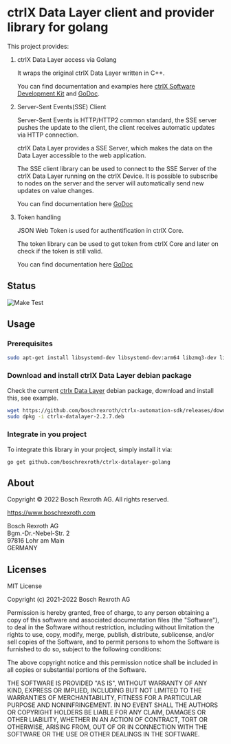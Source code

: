 # ctrlX Data Layer client and provider library for golang

This project provides:
  
1. ctrlX Data Layer access via Golang

    It wraps the original ctrlX Data Layer written in C++.

    You can find documentation and examples here [ctrlX Software Development Kit](https://boschrexroth.github.io/ctrlx-automation-sdk/) and [GoDoc](https://pkg.go.dev/github.com/boschrexroth/ctrlx-datalayer-golang/pkg/datalayer).

2. Server-Sent Events(SSE) Client

    Server-Sent Events is HTTP/HTTP2 common standard, the SSE server pushes the update to the client, the client receives automatic updates via HTTP connection. 

    ctrlX Data Layer provides a SSE Server, which makes the data on the Data Layer accessible to the web application.  

    The SSE client library can be used to connect to the SSE Server of the ctrlX Data Layer running on the ctrlX Device. It is possible to subscribe to nodes on the server and the server will automatically send new updates on value changes.

    You can find documentation here [GoDoc](https://pkg.go.dev/github.com/boschrexroth/ctrlx-datalayer-golang/pkg/sseclient)

3. Token handling

    JSON Web Token is used for authentification in ctrlX Core. 

    The token library can be used to get token from ctrlX Core and later on check if the token is still valid. 

    You can find documentation here [GoDoc](https://pkg.go.dev/github.com/boschrexroth/ctrlx-datalayer-golang/pkg/token)

## Status


![Make Test](https://github.com/boschrexroth/ctrlx-datalayer-golang/actions/workflows/main.yml/badge.svg)

## Usage

### Prerequisites

```bash
sudo apt-get install libsystemd-dev libsystemd-dev:arm64 libzmq3-dev libzmq3-dev:arm64
```

### Download and install ctrlX Data Layer debian package

Check the current [ctrlx Data Layer](https://github.com/boschrexroth/ctrlx-automation-sdk/releases) debian package, download and install this, see example.

```bash
wget https://github.com/boschrexroth/ctrlx-automation-sdk/releases/download/2.2.0/ctrlx-datalayer-2.2.7.deb
sudo dpkg -i ctrlx-datalayer-2.2.7.deb
```

### Integrate in you project

To integrate this library in your project, simply install it via:

`go get github.com/boschrexroth/ctrlx-datalayer-golang`

## About

Copyright © 2022 Bosch Rexroth AG. All rights reserved.

<https://www.boschrexroth.com>

Bosch Rexroth AG  
Bgm.-Dr.-Nebel-Str. 2  
97816 Lohr am Main  
GERMANY

## Licenses

MIT License

Copyright (c) 2021-2022 Bosch Rexroth AG

Permission is hereby granted, free of charge, to any person obtaining a copy
of this software and associated documentation files (the "Software"), to deal
in the Software without restriction, including without limitation the rights
to use, copy, modify, merge, publish, distribute, sublicense, and/or sell
copies of the Software, and to permit persons to whom the Software is
furnished to do so, subject to the following conditions:

The above copyright notice and this permission notice shall be included in all
copies or substantial portions of the Software.

THE SOFTWARE IS PROVIDED "AS IS", WITHOUT WARRANTY OF ANY KIND, EXPRESS OR
IMPLIED, INCLUDING BUT NOT LIMITED TO THE WARRANTIES OF MERCHANTABILITY,
FITNESS FOR A PARTICULAR PURPOSE AND NONINFRINGEMENT. IN NO EVENT SHALL THE
AUTHORS OR COPYRIGHT HOLDERS BE LIABLE FOR ANY CLAIM, DAMAGES OR OTHER
LIABILITY, WHETHER IN AN ACTION OF CONTRACT, TORT OR OTHERWISE, ARISING FROM,
OUT OF OR IN CONNECTION WITH THE SOFTWARE OR THE USE OR OTHER DEALINGS IN THE
SOFTWARE.
